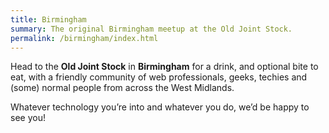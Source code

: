 ```yaml
---
title: Birmingham
summary: The original Birmingham meetup at the Old Joint Stock.
permalink: /birmingham/index.html
---
```

Head to the **Old Joint Stock** in **Birmingham** for a drink, and optional
bite to eat, with a friendly community of web professionals, geeks,
techies and (some) normal people from across the West Midlands.

Whatever technology you’re into and whatever you do, we’d be happy to see you!